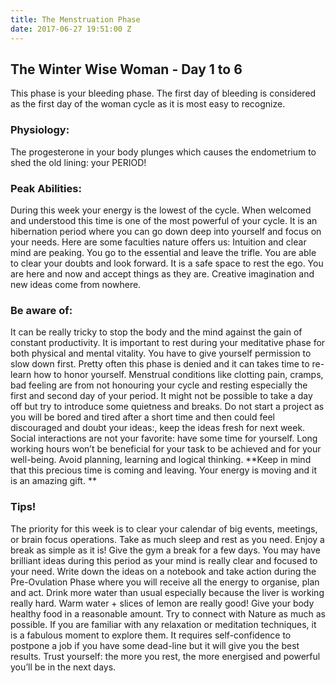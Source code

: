 ```yaml
---
title: The Menstruation Phase
date: 2017-06-27 19:51:00 Z
---
```


## The Winter Wise Woman - Day 1 to 6

This phase is your bleeding phase.
The first day of bleeding is considered as the first day of the woman cycle as it is most easy to recognize. 

### Physiology:
The progesterone in your body plunges which causes the endometrium to shed the old lining: your PERIOD! 

### Peak Abilities:
During this week your energy is the lowest of the cycle. When welcomed and understood this time is one of the most powerful of your cycle. It is an hibernation period where you can go down deep into yourself and focus on your needs. 
Here are some faculties nature offers us:
Intuition and clear mind are peaking. 
You go to the essential and leave the trifle. 
You are able to clear your doubts and look forward. 
It is a safe space to rest the ego.
You are here and now and accept things as they are.
Creative imagination and new ideas come from nowhere. 

### Be aware of:
It can be really tricky to stop the body and the mind against the gain of constant productivity. 
It is important to rest during your meditative phase for both physical and mental vitality. 
You have to give yourself permission to slow down first. 
Pretty often this phase is denied and it can takes time to re-learn how to honor yourself. 
Menstrual conditions like clotting pain, cramps, bad feeling are from not honouring your cycle and resting especially the first and second day of your period. It might not be possible to take a day off but try to introduce some quietness and breaks. 
Do not start a project as you will be bored and tired after a short time and then could feel discouraged and doubt your ideas:, keep the ideas fresh for next week.
Social interactions are not your favorite: have some time for yourself.
Long working hours won’t be beneficial for your task to be achieved and for your well-being.
Avoid planning, learning and logical thinking.
**Keep in mind that this precious time is coming and leaving. Your energy is moving and it is an amazing gift. **

### Tips!
The priority for this week is to clear your calendar of big events, meetings, or brain focus operations. 
Take as much sleep and rest as you need.
Enjoy a break as simple as it is!
Give the gym a break for a few days.
You may have brilliant ideas during this period as your mind is really clear and focused to your need. Write down the ideas on a notebook and take action during the Pre-Ovulation Phase where you will receive all the energy to organise, plan and act. 
Drink more water than usual especially because the liver is working really hard. Warm water + slices of lemon are really good!
Give your body healthy food in a reasonable amount. 
Try to connect with Nature as much as possible.
If you are familiar with any relaxation or meditation techniques, it is a fabulous moment to explore them. 
It requires self-confidence to postpone a job if you have some dead-line but it will give you the best results. Trust yourself: the more you rest, the more energised and powerful you’ll be in the next days. 
